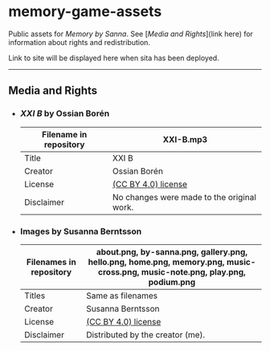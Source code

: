 # memory-game-assets
Public assets for *Memory by Sanna*. See [*Media and Rights*](link here) for information about rights and redistribution. 

Link to site will be displayed here when sita has been deployed.

---

## Media and Rights

- ### *XXI B* by Ossian Borén
  | Filename in repository | XXI-B.mp3 |
  | ----------- | ----------- |
  | Title | XXI B |
  | Creator | Ossian Borén | 
  | License | [(CC BY 4.0) license](https://creativecommons.org/licenses/by/4.0/) |
  | Disclaimer | No changes were made to the original work. |

- ### Images by Susanna Berntsson
  | Filenames in repository | about.png, by-sanna.png, gallery.png, hello.png, home.png, memory.png, music-cross.png, music-note.png, play.png, podium.png |
  | ----------- | ----------- |
  | Titles | Same as filenames |
  | Creator | Susanna Berntsson | 
  | License | [(CC BY 4.0) license](https://creativecommons.org/licenses/by/4.0/) |
  | Disclaimer | Distributed by the creator (me). |
